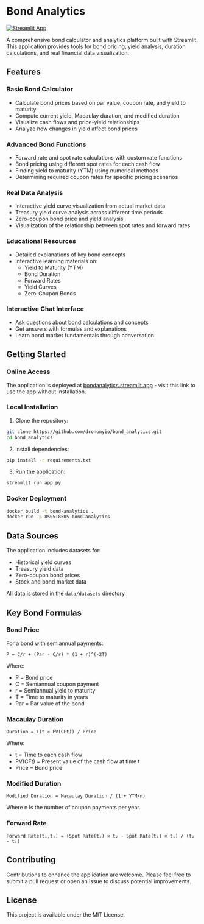 # Bond Analytics

[![Streamlit App](https://static.streamlit.io/badges/streamlit_badge_black_white.svg)](https://bond-analytics.streamlit.app/)

A comprehensive bond calculator and analytics platform built with Streamlit. This application provides tools for bond pricing, yield analysis, duration calculations, and real financial data visualization.

## Features

### Basic Bond Calculator
- Calculate bond prices based on par value, coupon rate, and yield to maturity
- Compute current yield, Macaulay duration, and modified duration
- Visualize cash flows and price-yield relationships
- Analyze how changes in yield affect bond prices

### Advanced Bond Functions
- Forward rate and spot rate calculations with custom rate functions
- Bond pricing using different spot rates for each cash flow
- Finding yield to maturity (YTM) using numerical methods
- Determining required coupon rates for specific pricing scenarios

### Real Data Analysis
- Interactive yield curve visualization from actual market data
- Treasury yield curve analysis across different time periods
- Zero-coupon bond price and yield analysis
- Visualization of the relationship between spot rates and forward rates

### Educational Resources
- Detailed explanations of key bond concepts
- Interactive learning materials on:
  - Yield to Maturity (YTM)
  - Bond Duration
  - Forward Rates
  - Yield Curves
  - Zero-Coupon Bonds

### Interactive Chat Interface
- Ask questions about bond calculations and concepts
- Get answers with formulas and explanations
- Learn bond market fundamentals through conversation

## Getting Started

### Online Access
The application is deployed at [bondanalytics.streamlit.app](https://bondanalytics.streamlit.app) - visit this link to use the app without installation.

### Local Installation

1. Clone the repository:
```bash
git clone https://github.com/dronomyio/bond_analytics.git
cd bond_analytics
```

2. Install dependencies:
```bash
pip install -r requirements.txt
```

3. Run the application:
```bash
streamlit run app.py
```

### Docker Deployment

```bash
docker build -t bond-analytics .
docker run -p 8505:8505 bond-analytics
```

## Data Sources
The application includes datasets for:
- Historical yield curves
- Treasury yield data
- Zero-coupon bond prices
- Stock and bond market data

All data is stored in the `data/datasets` directory.

## Key Bond Formulas

### Bond Price
For a bond with semiannual payments:
```
P = C/r + (Par - C/r) * (1 + r)^(-2T)
```
Where:
- P = Bond price
- C = Semiannual coupon payment
- r = Semiannual yield to maturity
- T = Time to maturity in years
- Par = Par value of the bond

### Macaulay Duration
```
Duration = Σ(t × PV(CFt)) / Price
```
Where:
- t = Time to each cash flow
- PV(CFt) = Present value of the cash flow at time t
- Price = Bond price

### Modified Duration
```
Modified Duration = Macaulay Duration / (1 + YTM/n)
```
Where n is the number of coupon payments per year.

### Forward Rate
```
Forward Rate(t₁,t₂) = (Spot Rate(t₂) × t₂ - Spot Rate(t₁) × t₁) / (t₂ - t₁)
```

## Contributing
Contributions to enhance the application are welcome. Please feel free to submit a pull request or open an issue to discuss potential improvements.

## License
This project is available under the MIT License.
